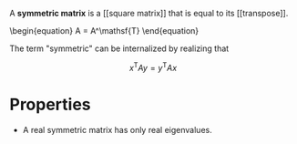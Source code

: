 A **symmetric matrix** is a [[square matrix]] that is equal to its [[transpose]].

\begin{equation}
A = A^\mathsf{T}
\end{equation}

The term "symmetric" can be internalized by realizing that

$$
x^\mathsf{T} A y = y^\mathsf{T} A x
$$

 
# Properties

* A real symmetric matrix has only real eigenvalues.